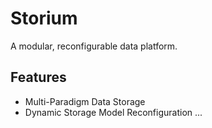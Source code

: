 # Storium

A modular, reconfigurable data platform.

## Features

- Multi-Paradigm Data Storage
- Dynamic Storage Model Reconfiguration
...